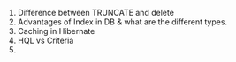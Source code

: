 1. Difference between TRUNCATE and delete
2. Advantages of Index in DB & what are the different types.
3. Caching in Hibernate 
4. HQL vs Criteria
5. 
